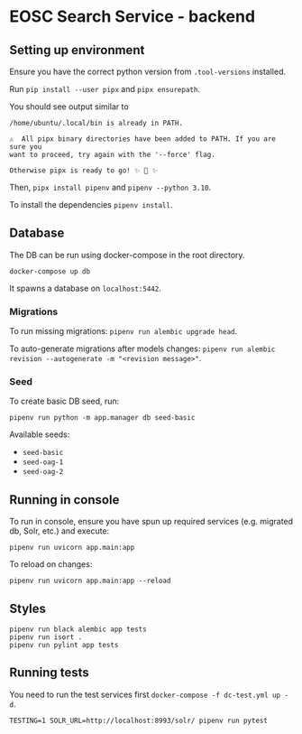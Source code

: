 # EOSC Search Service - backend

## Setting up environment

Ensure you have the correct python version from `.tool-versions` installed.

Run `pip install --user pipx` and `pipx ensurepath`.

You should see output similar to
```
/home/ubuntu/.local/bin is already in PATH.

⚠️  All pipx binary directories have been added to PATH. If you are sure you
want to proceed, try again with the '--force' flag.

Otherwise pipx is ready to go! ✨ 🌟 ✨
```

Then, `pipx install pipenv` and `pipenv --python 3.10`.

To install the dependencies `pipenv install`.


## Database

The DB can be run using docker-compose in the root directory.
```console
docker-compose up db
```

It spawns a database on `localhost:5442`.

### Migrations

To run missing migrations: `pipenv run alembic upgrade head`.

To auto-generate migrations after models changes:
`pipenv run alembic revision --autogenerate -m "<revision message>"`.


### Seed

To create basic DB seed, run:
```shell
pipenv run python -m app.manager db seed-basic
```

Available seeds:
- `seed-basic`
- `seed-oag-1`
- `seed-oag-2`


## Running in console

To run in console, ensure you have spun up required services (e.g. migrated db, Solr, etc.) and execute:
```shell
pipenv run uvicorn app.main:app
```

To reload on changes:
```shell
pipenv run uvicorn app.main:app --reload
```


## Styles

```console
pipenv run black alembic app tests
pipenv run isort .
pipenv run pylint app tests
```


## Running tests

You need to run the test services first `docker-compose -f dc-test.yml up -d`.

```console
TESTING=1 SOLR_URL=http://localhost:8993/solr/ pipenv run pytest
```
